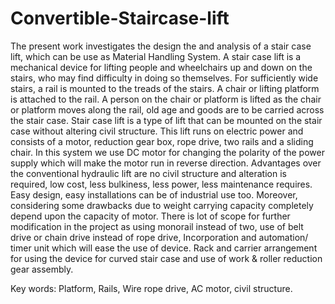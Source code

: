 # Convertible-Staircase-lift
The present work investigates the design the and analysis of a stair case lift, which can
be use as Material Handling System. A stair case lift is a mechanical device for lifting people
and wheelchairs up and down on the stairs, who may find difficulty in doing so themselves.
For sufficiently wide stairs, a rail is mounted to the treads of the stairs. A chair or lifting
platform is attached to the rail. A person on the chair or platform is lifted as the chair or platform
moves along the rail, old age and goods are to be carried across the stair case. Stair case lift is
a type of lift that can be mounted on the stair case without altering civil structure. This lift runs
on electric power and consists of a motor, reduction gear box, rope drive, two rails and a sliding
chair. In this system we use DC motor for changing the polarity of the power supply which will
make the motor run in reverse direction. Advantages over the conventional hydraulic lift are
no civil structure and alteration is required, low cost, less bulkiness, less power, less
maintenance requires. Easy design, easy installations can be of industrial use too. Moreover,
considering some drawbacks due to weight carrying capacity completely depend upon the
capacity of motor. There is lot of scope for further modification in the project as using monorail
instead of two, use of belt drive or chain drive instead of rope drive, Incorporation and
automation/ timer unit which will ease the use of device. Rack and carrier arrangement for
using the device for curved stair case and use of work & roller reduction gear assembly.

Key words: Platform, Rails, Wire rope drive, AC motor, civil structure.
